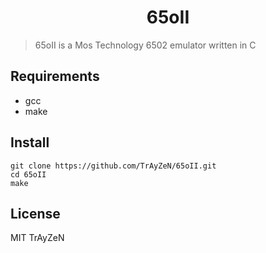 <h1 align="center">
    65oII
</h1>

> 65oII is a Mos Technology 6502 emulator written in C

## Requirements
- gcc
- make

## Install
```
git clone https://github.com/TrAyZeN/65oII.git
cd 65oII
make
```

## License
MIT TrAyZeN
